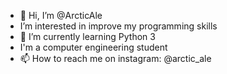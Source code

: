 - 👋 Hi, I’m @ArcticAle
- I’m interested in improve my programming skills
- 🌱 I’m currently learning Python 3
- I'm a computer engineering student
- 📫 How to reach me on instagram: @arctic_ale

<!---
ArcticAle/ArcticAle is a ✨ special ✨ repository because its `README.md` (this file) appears on your GitHub profile.
You can click the Preview link to take a look at your changes.
--->

